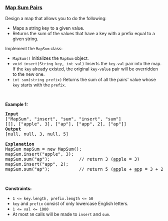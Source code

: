 ### [Map Sum Pairs](https://leetcode.com/problems/map-sum-pairs)

<p>Design a map that allows you to do the following:</p>

<ul>
	<li>Maps a string key to a given value.</li>
	<li>Returns the sum of the values that have a key with a prefix equal to a given string.</li>
</ul>

<p>Implement the <code>MapSum</code> class:</p>

<ul>
	<li><code>MapSum()</code> Initializes the <code>MapSum</code> object.</li>
	<li><code>void insert(String key, int val)</code> Inserts the <code>key-val</code> pair into the map. If the <code>key</code> already existed, the original <code>key-value</code> pair will be overridden to the new one.</li>
	<li><code>int sum(string prefix)</code> Returns the sum of all the pairs&#39; value whose <code>key</code> starts with the <code>prefix</code>.</li>
</ul>

<p>&nbsp;</p>
<p><strong class="example">Example 1:</strong></p>

<pre>
<strong>Input</strong>
[&quot;MapSum&quot;, &quot;insert&quot;, &quot;sum&quot;, &quot;insert&quot;, &quot;sum&quot;]
[[], [&quot;apple&quot;, 3], [&quot;ap&quot;], [&quot;app&quot;, 2], [&quot;ap&quot;]]
<strong>Output</strong>
[null, null, 3, null, 5]

<strong>Explanation</strong>
MapSum mapSum = new MapSum();
mapSum.insert(&quot;apple&quot;, 3);  
mapSum.sum(&quot;ap&quot;);           // return 3 (<u>ap</u>ple = 3)
mapSum.insert(&quot;app&quot;, 2);    
mapSum.sum(&quot;ap&quot;);           // return 5 (<u>ap</u>ple + <u>ap</u>p = 3 + 2 = 5)
</pre>

<p>&nbsp;</p>
<p><strong>Constraints:</strong></p>

<ul>
	<li><code>1 &lt;= key.length, prefix.length &lt;= 50</code></li>
	<li><code>key</code> and <code>prefix</code> consist of only lowercase English letters.</li>
	<li><code>1 &lt;= val &lt;= 1000</code></li>
	<li>At most <code>50</code> calls will be made to <code>insert</code> and <code>sum</code>.</li>
</ul>
